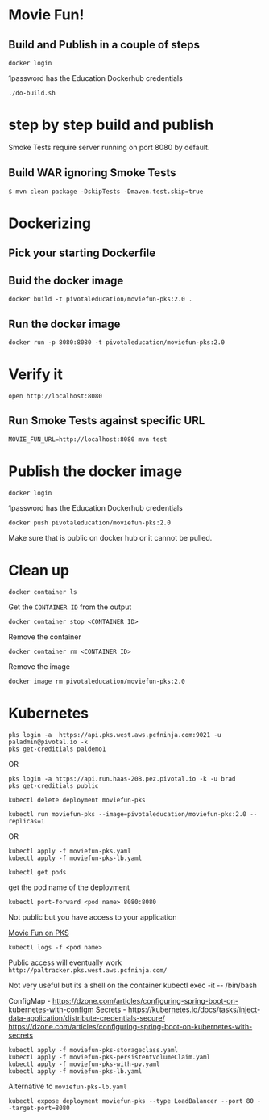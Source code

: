 # Movie Fun!

## Build and Publish in a couple of steps
```
docker login
```
1password has the Education Dockerhub credentials

```
./do-build.sh
```

# step by step build and publish

Smoke Tests require server running on port 8080 by default.

## Build WAR ignoring Smoke Tests

```
$ mvn clean package -DskipTests -Dmaven.test.skip=true
```

# Dockerizing

## Pick your starting Dockerfile

## Buid the docker image
```
docker build -t pivotaleducation/moviefun-pks:2.0 .
```

## Run the docker image
```
docker run -p 8080:8080 -t pivotaleducation/moviefun-pks:2.0
```

# Verify it
```
open http://localhost:8080
```

## Run Smoke Tests against specific URL

```
MOVIE_FUN_URL=http://localhost:8080 mvn test
```

# Publish the docker image
```
docker login
```
1password has the Education Dockerhub credentials

```
docker push pivotaleducation/moviefun-pks:2.0
```

Make sure that is public on docker hub or it cannot be pulled.

# Clean up
```
docker container ls
```

Get the `CONTAINER ID` from the output

```
docker container stop <CONTAINER ID>
```

Remove the container
```
docker container rm <CONTAINER ID>
```

Remove the image
```
docker image rm pivotaleducation/moviefun-pks:2.0
```

# Kubernetes
```
pks login -a  https://api.pks.west.aws.pcfninja.com:9021 -u paladmin@pivotal.io -k
pks get-creditials paldemo1
```
OR
```
pks login -a https://api.run.haas-208.pez.pivotal.io -k -u brad
pks get-creditials public
```

```
kubectl delete deployment moviefun-pks
```

```
kubectl run moviefun-pks --image=pivotaleducation/moviefun-pks:2.0 --replicas=1
```
OR
```
kubectl apply -f moviefun-pks.yaml
kubectl apply -f moviefun-pks-lb.yaml
```

```
kubectl get pods
```
get the pod name of the deployment

```
kubectl port-forward <pod name> 8080:8080
```
Not public but you have access to your application

[Movie Fun on PKS](http://localhost:8080/)

```
kubectl logs -f <pod name>
```

Public access will eventually work
`http://paltracker.pks.west.aws.pcfninja.com/`

Not very useful but its a shell on the container
kubectl exec -it <pod name> -- /bin/bash


ConfigMap - https://dzone.com/articles/configuring-spring-boot-on-kubernetes-with-configm
Secrets - https://kubernetes.io/docs/tasks/inject-data-application/distribute-credentials-secure/
https://dzone.com/articles/configuring-spring-boot-on-kubernetes-with-secrets

```
kubectl apply -f moviefun-pks-storageclass.yaml
kubectl apply -f moviefun-pks-persistentVolumeClaim.yaml
kubectl apply -f moviefun-pks-with-pv.yaml
kubectl apply -f moviefun-pks-lb.yaml
```
Alternative to `moviefun-pks-lb.yaml`
```
kubectl expose deployment moviefun-pks --type LoadBalancer --port 80 --target-port=8080
```